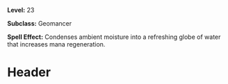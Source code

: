 <!-- TITLE: Spell: Refreshing Water Globe -->
<!-- SUBTITLE:  -->

**Level:** 23

**Subclass:** Geomancer

**Spell Effect:** Condenses ambient moisture into a refreshing globe of water that increases mana regeneration.

# Header
